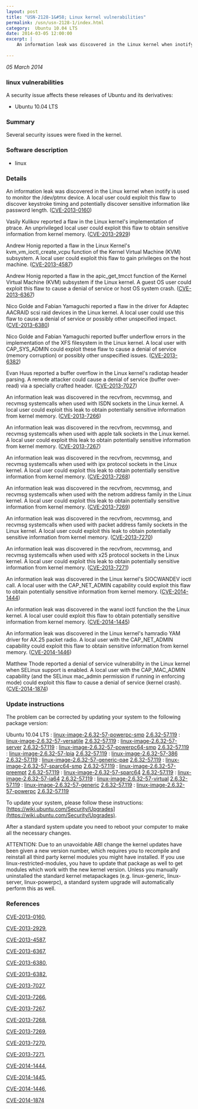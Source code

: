 ```yaml
---
layout: post
title: "USN-2128-1&#58; Linux kernel vulnerabilities"
permalink: /usn/usn-2128-1/index.html
category:  Ubuntu 10.04 LTS
date: 2014-03-05 12:00:00
excerpt: |
    An information leak was discovered in the Linux kernel when inotify is used to monitor the /dev/ptmx device. A local user could exploit this flaw to discover keystroke timing and potentially discover sensitive information like password length. ([CVE-2013-0160](http://people.ubuntu.com/~ubuntu-security/cve/CVE-2013-0160))
    
--- 
```

 
 

*05 March 2014*

### linux vulnerabilities

A security issue affects these releases of Ubuntu and its derivatives:

* Ubuntu 10.04 LTS

### Summary

Several security issues were fixed in the kernel. 

### Software description

* linux 

### Details

An information leak was discovered in the Linux kernel when inotify is used to monitor the /dev/ptmx device. A local user could exploit this flaw to discover keystroke timing and potentially discover sensitive information like password length. ([CVE-2013-0160](http://people.ubuntu.com/~ubuntu-security/cve/CVE-2013-0160))

Vasily Kulikov reported a flaw in the Linux kernel&#39;s implementation of ptrace. An unprivileged local user could exploit this flaw to obtain sensitive information from kernel memory. ([CVE-2013-2929](http://people.ubuntu.com/~ubuntu-security/cve/CVE-2013-2929))

Andrew Honig reported a flaw in the Linux Kernel&#39;s kvm_vm_ioctl_create_vcpu function of the Kernel Virtual Machine (KVM) subsystem. A local user could exploit this flaw to gain privileges on the host machine. ([CVE-2013-4587](http://people.ubuntu.com/~ubuntu-security/cve/CVE-2013-4587))

Andrew Honig reported a flaw in the apic_get_tmcct function of the Kernel Virtual Machine (KVM) subsystem if the Linux kernel. A guest OS user could exploit this flaw to cause a denial of service or host OS system crash. ([CVE-2013-6367](http://people.ubuntu.com/~ubuntu-security/cve/CVE-2013-6367))

Nico Golde and Fabian Yamaguchi reported a flaw in the driver for Adaptec AACRAID scsi raid devices in the Linux kernel. A local user could use this flaw to cause a denial of service or possibly other unspecified impact. ([CVE-2013-6380](http://people.ubuntu.com/~ubuntu-security/cve/CVE-2013-6380))

Nico Golde and Fabian Yamaguchi reported buffer underflow errors in the implementation of the XFS filesystem in the Linux kernel. A local user with CAP_SYS_ADMIN could exploit these flaw to cause a denial of service (memory corruption) or possibly other unspecified issues. ([CVE-2013-6382](http://people.ubuntu.com/~ubuntu-security/cve/CVE-2013-6382))

Evan Huus reported a buffer overflow in the Linux kernel&#39;s radiotap header parsing. A remote attacker could cause a denial of service (buffer over- read) via a specially crafted header. ([CVE-2013-7027](http://people.ubuntu.com/~ubuntu-security/cve/CVE-2013-7027))

An information leak was discovered in the recvfrom, recvmmsg, and recvmsg systemcalls when used with ISDN sockets in the Linux kernel. A local user could exploit this leak to obtain potentially sensitive information from kernel memory. ([CVE-2013-7266](http://people.ubuntu.com/~ubuntu-security/cve/CVE-2013-7266))

An information leak was discovered in the recvfrom, recvmmsg, and recvmsg systemcalls when used with apple talk sockets in the Linux kernel. A local user could exploit this leak to obtain potentially sensitive information from kernel memory. ([CVE-2013-7267](http://people.ubuntu.com/~ubuntu-security/cve/CVE-2013-7267))

An information leak was discovered in the recvfrom, recvmmsg, and recvmsg systemcalls when used with ipx protocol sockets in the Linux kernel. A local user could exploit this leak to obtain potentially sensitive information from kernel memory. ([CVE-2013-7268](http://people.ubuntu.com/~ubuntu-security/cve/CVE-2013-7268))

An information leak was discovered in the recvfrom, recvmmsg, and recvmsg systemcalls when used with the netrom address family in the Linux kernel. A local user could exploit this leak to obtain potentially sensitive information from kernel memory. ([CVE-2013-7269](http://people.ubuntu.com/~ubuntu-security/cve/CVE-2013-7269))

An information leak was discovered in the recvfrom, recvmmsg, and recvmsg systemcalls when used with packet address family sockets in the Linux kernel. A local user could exploit this leak to obtain potentially sensitive information from kernel memory. ([CVE-2013-7270](http://people.ubuntu.com/~ubuntu-security/cve/CVE-2013-7270))

An information leak was discovered in the recvfrom, recvmmsg, and recvmsg systemcalls when used with x25 protocol sockets in the Linux kernel. A local user could exploit this leak to obtain potentially sensitive information from kernel memory. ([CVE-2013-7271](http://people.ubuntu.com/~ubuntu-security/cve/CVE-2013-7271))

An information leak was discovered in the Linux kernel&#39;s SIOCWANDEV ioctl call. A local user with the CAP_NET_ADMIN capability could exploit this flaw to obtain potentially sensitive information from kernel memory. ([CVE-2014-1444](http://people.ubuntu.com/~ubuntu-security/cve/CVE-2014-1444))

An information leak was discovered in the wanxl ioctl function the the Linux kernel. A local user could exploit this flaw to obtain potentially sensitive information from kernel memory. ([CVE-2014-1445](http://people.ubuntu.com/~ubuntu-security/cve/CVE-2014-1445))

An information leak was discovered in the Linux kernel&#39;s hamradio YAM driver for AX.25 packet radio. A local user with the CAP_NET_ADMIN capability could exploit this flaw to obtain sensitive information from kernel memory. ([CVE-2014-1446](http://people.ubuntu.com/~ubuntu-security/cve/CVE-2014-1446))

Matthew Thode reported a denial of service vulnerability in the Linux kernel when SELinux support is enabled. A local user with the CAP_MAC_ADMIN capability (and the SELinux mac_admin permission if running in enforcing mode) could exploit this flaw to cause a denial of service (kernel crash). ([CVE-2014-1874](http://people.ubuntu.com/~ubuntu-security/cve/CVE-2014-1874)) 

### Update instructions

The problem can be corrected by updating your system to the following package version:

Ubuntu 10.04 LTS
 : [linux-image-2.6.32-57-powerpc-smp](https://launchpad.net/ubuntu/+source/linux) <span> [2.6.32-57.119](https://launchpad.net/ubuntu/+source/linux/2.6.32-57.119) </span> 
 : [linux-image-2.6.32-57-versatile](https://launchpad.net/ubuntu/+source/linux) <span> [2.6.32-57.119](https://launchpad.net/ubuntu/+source/linux/2.6.32-57.119) </span> 
 : [linux-image-2.6.32-57-server](https://launchpad.net/ubuntu/+source/linux) <span> [2.6.32-57.119](https://launchpad.net/ubuntu/+source/linux/2.6.32-57.119) </span> 
 : [linux-image-2.6.32-57-powerpc64-smp](https://launchpad.net/ubuntu/+source/linux) <span> [2.6.32-57.119](https://launchpad.net/ubuntu/+source/linux/2.6.32-57.119) </span> 
 : [linux-image-2.6.32-57-lpia](https://launchpad.net/ubuntu/+source/linux) <span> [2.6.32-57.119](https://launchpad.net/ubuntu/+source/linux/2.6.32-57.119) </span> 
 : [linux-image-2.6.32-57-386](https://launchpad.net/ubuntu/+source/linux) <span> [2.6.32-57.119](https://launchpad.net/ubuntu/+source/linux/2.6.32-57.119) </span> 
 : [linux-image-2.6.32-57-generic-pae](https://launchpad.net/ubuntu/+source/linux) <span> [2.6.32-57.119](https://launchpad.net/ubuntu/+source/linux/2.6.32-57.119) </span> 
 : [linux-image-2.6.32-57-sparc64-smp](https://launchpad.net/ubuntu/+source/linux) <span> [2.6.32-57.119](https://launchpad.net/ubuntu/+source/linux/2.6.32-57.119) </span> 
 : [linux-image-2.6.32-57-preempt](https://launchpad.net/ubuntu/+source/linux) <span> [2.6.32-57.119](https://launchpad.net/ubuntu/+source/linux/2.6.32-57.119) </span> 
 : [linux-image-2.6.32-57-sparc64](https://launchpad.net/ubuntu/+source/linux) <span> [2.6.32-57.119](https://launchpad.net/ubuntu/+source/linux/2.6.32-57.119) </span> 
 : [linux-image-2.6.32-57-ia64](https://launchpad.net/ubuntu/+source/linux) <span> [2.6.32-57.119](https://launchpad.net/ubuntu/+source/linux/2.6.32-57.119) </span> 
 : [linux-image-2.6.32-57-virtual](https://launchpad.net/ubuntu/+source/linux) <span> [2.6.32-57.119](https://launchpad.net/ubuntu/+source/linux/2.6.32-57.119) </span> 
 : [linux-image-2.6.32-57-generic](https://launchpad.net/ubuntu/+source/linux) <span> [2.6.32-57.119](https://launchpad.net/ubuntu/+source/linux/2.6.32-57.119) </span> 
 : [linux-image-2.6.32-57-powerpc](https://launchpad.net/ubuntu/+source/linux) <span> [2.6.32-57.119](https://launchpad.net/ubuntu/+source/linux/2.6.32-57.119) </span> 

To update your system, please follow these instructions: [https://wiki.ubuntu.com/Security/Upgrades](https://wiki.ubuntu.com/Security/Upgrades).

After a standard system update you need to reboot your computer to make all the necessary changes.

ATTENTION: Due to an unavoidable ABI change the kernel updates have been given a new version number, which requires you to recompile and reinstall all third party kernel modules you might have installed. If you use linux-restricted-modules, you have to update that package as well to get modules which work with the new kernel version. Unless you manually uninstalled the standard kernel metapackages (e.g. linux-generic, linux-server, linux-powerpc), a standard system upgrade will automatically perform this as well. 

### References

 
 [CVE-2013-0160](http://people.ubuntu.com/~ubuntu-security/cve/CVE-2013-0160), 

 [CVE-2013-2929](http://people.ubuntu.com/~ubuntu-security/cve/CVE-2013-2929), 

 [CVE-2013-4587](http://people.ubuntu.com/~ubuntu-security/cve/CVE-2013-4587), 

 [CVE-2013-6367](http://people.ubuntu.com/~ubuntu-security/cve/CVE-2013-6367), 

 [CVE-2013-6380](http://people.ubuntu.com/~ubuntu-security/cve/CVE-2013-6380), 

 [CVE-2013-6382](http://people.ubuntu.com/~ubuntu-security/cve/CVE-2013-6382), 

 [CVE-2013-7027](http://people.ubuntu.com/~ubuntu-security/cve/CVE-2013-7027), 

 [CVE-2013-7266](http://people.ubuntu.com/~ubuntu-security/cve/CVE-2013-7266), 

 [CVE-2013-7267](http://people.ubuntu.com/~ubuntu-security/cve/CVE-2013-7267), 

 [CVE-2013-7268](http://people.ubuntu.com/~ubuntu-security/cve/CVE-2013-7268), 

 [CVE-2013-7269](http://people.ubuntu.com/~ubuntu-security/cve/CVE-2013-7269), 

 [CVE-2013-7270](http://people.ubuntu.com/~ubuntu-security/cve/CVE-2013-7270), 

 [CVE-2013-7271](http://people.ubuntu.com/~ubuntu-security/cve/CVE-2013-7271), 

 [CVE-2014-1444](http://people.ubuntu.com/~ubuntu-security/cve/CVE-2014-1444), 

 [CVE-2014-1445](http://people.ubuntu.com/~ubuntu-security/cve/CVE-2014-1445), 

 [CVE-2014-1446](http://people.ubuntu.com/~ubuntu-security/cve/CVE-2014-1446), 

 [CVE-2014-1874](http://people.ubuntu.com/~ubuntu-security/cve/CVE-2014-1874)
 

